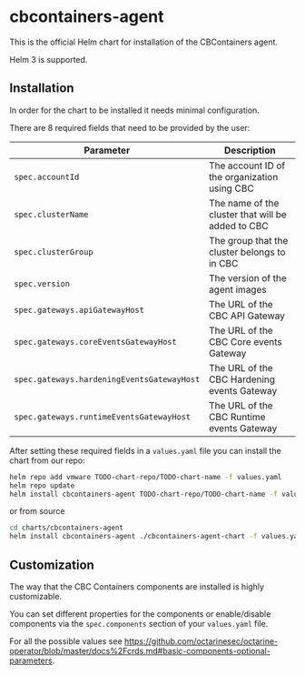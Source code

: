 # cbcontainers-agent

This is the official Helm chart for installation of the CBContainers agent.

Helm 3 is supported.

## Installation

In order for the chart to be installed it needs minimal configuration.

There are 8 required fields that need to be provided by the user:

| Parameter                                              | Description                                                      |
| ------------------------------------------------------ | ---------------------------------------------------------------- |
| `spec.accountId`                                       | The account ID of the organization using CBC                     |
| `spec.clusterName`                                     | The name of the cluster that will be added to CBC                |
| `spec.clusterGroup`                                    | The group that the cluster belongs to in CBC                     |
| `spec.version`                                         | The version of the agent images                                  |
| `spec.gateways.apiGatewayHost`                         | The URL of the CBC API Gateway                                   |
| `spec.gateways.coreEventsGatewayHost`                  | The URL of the CBC Core events Gateway                           |
| `spec.gateways.hardeningEventsGatewayHost`             | The URL of the CBC Hardening events Gateway                      |
| `spec.gateways.runtimeEventsGatewayHost`               | The URL of the CBC Runtime events Gateway                        |

After setting these required fields in a `values.yaml` file you can install the chart from our repo:

```sh
helm repo add vmware TODO-chart-repo/TODO-chart-name -f values.yaml
helm repo update
helm install cbcontainers-agent TODO-chart-repo/TODO-chart-name -f values.yaml
```

or from source

```sh
cd charts/cbcontainers-agent
helm install cbcontainers-agent ./cbcontainers-agent-chart -f values.yaml
```

## Customization

The way that the CBC Containers components are installed is highly customizable.

You can set different properties for the components or enable/disable components via the `spec.components` section of your `values.yaml` file.

For all the possible values see <https://github.com/octarinesec/octarine-operator/blob/master/docs%2Fcrds.md#basic-components-optional-parameters>.
